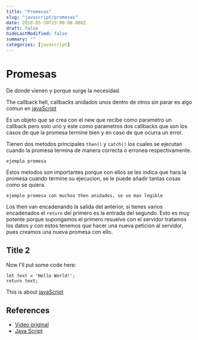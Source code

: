 ```yaml
---
title: "Promesas"
slug: "javascript/promesas"
date: 2018-05-30T23:00:00.000Z
draft: false
hideLastModified: false
summary: ""
categories: [javascript]
---
```


Promesas
================================================================================

  De donde vienen y porque surge la necesidad. 
  
  The callback hell, callbacks anidados unos dentro de otros sin parar es algo 
  comun en [javaScript]
  
  Es un objeto que se crea con el new que recibe como parametro un callback pero
  solo uno y este como parametros dos callbacks que son los casos de que la 
  promesa termine bien y en caso de que ocurra un error.
  
  Tienen dos metodos principales `then()` y `catch()` los cuales se ejecutan 
  cuando la promesa termina de manera correcta o erronea respectivamente.
  
````````````````````````````````````````````````````````````````````````````````
ejemplo promesa
````````````````````````````````````````````````````````````````````````````````
  
  Estos metodos son importantes porque con ellos se les indica que hara la 
  promesa cuando termine su ejecucion, se le puede añadir tantas cosas como se 
  quiera.
  
````````````````````````````````````````````````````````````````````````````````
ejemplo promesa con muchos then anidados, se ve mas legible
````````````````````````````````````````````````````````````````````````````````
  
  Los then van encadenando la salida del anterior, si tienes varios encadenados
  el `return` del primero es la entrada del segundo. Esto es muy potente porque 
  supongamos el primero resuelve con el servidor tratamos los datos y con estos 
  tenemos que hacer una nueva peticion al servidor, pues creamos una nueva 
  promesa con ello.
    
Title 2
--------------------------------------------------------------------------------
    
  Now I'll put some code here:
  
````````````````````````````````````````````````````````````````````````````````
let text = 'Hello World!';
return text;
````````````````````````````````````````````````````````````````````````````````
    
  This is about [javaScript]
    
    
References
--------------------------------------------------------------------------------

* [Video original][original-video]
* [Java Script][javaScript]


<!-- All links here --> 

[original-video]: https://www.youtube.com/watch?v=hRIU7463Ifo
[javaScript]: https://www.javascript.com/
